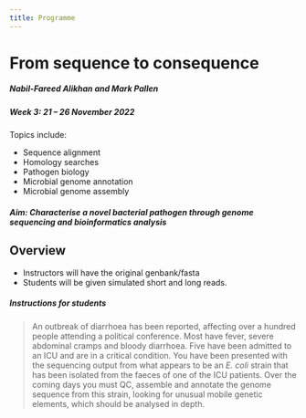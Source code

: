 ```yaml
---
title: Programme
---
```


# From sequence to consequence 

##### Nabil-Fareed Alikhan and Mark Pallen

##### Week 3: 21 – 26 November 2022

Topics include:

* Sequence alignment
* Homology searches 
* Pathogen biology
* Microbial genome annotation
* Microbial genome assembly


##### Aim: Characterise a novel bacterial pathogen through genome sequencing and bioinformatics analysis

## Overview

- Instructors will have the original genbank/fasta
- Students will be given simulated short and long reads.

 ##### Instructions for students

> An outbreak of diarrhoea has been reported, affecting over a hundred people attending a political conference. Most have fever, severe abdominal cramps and bloody diarrhoea.  Five have been admitted to an ICU and are in a critical condition. You have been presented with the sequencing output from what appears to be an *E. coli* strain that has been isolated from the faeces of one of the ICU patients. Over the coming days you must QC, assemble and annotate the genome sequence from this strain, looking for unusual mobile genetic elements, which should be analysed in depth.